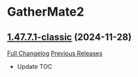 # GatherMate2

## [1.47.7.1-classic](https://github.com/Nevcairiel/GatherMate2/tree/1.47.7.1-classic) (2024-11-28)
[Full Changelog](https://github.com/Nevcairiel/GatherMate2/compare/1.47.7-classic...1.47.7.1-classic) [Previous Releases](https://github.com/Nevcairiel/GatherMate2/releases)

- Update TOC  

